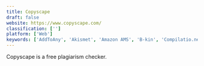 ```yaml
---
title: Copyscape
draft: false 
website: https://www.copyscape.com/
classification: ['']
platform: ['Web']
keywords: ['AddToAny', 'Akismet', 'Amazon AMS', 'B-kin', 'Compilatio.net', 'ConvertKit', 'Instazood', 'LinkedIn Website Demographics', 'PlagiarismSearch', 'Plagius', 'Plagramme', 'Purple WiFi', 'SCRiBBR Plagiarism Check', 'Sumo', 'Turnitin', 'Urkund', 'iThenticate']
---
```

Copyscape is a free plagiarism checker.